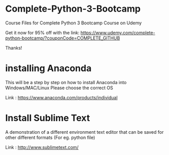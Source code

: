 # Complete-Python-3-Bootcamp
Course Files for Complete Python 3 Bootcamp Course on Udemy


Get it now for 95% off with the link:
https://www.udemy.com/complete-python-bootcamp/?couponCode=COMPLETE_GITHUB

Thanks!


# installing Anaconda
This will be a step by step on how to install Anaconda into Windows/MAC/Linux
Please choose the correct OS


Link : https://www.anaconda.com/products/individual


# Install Sublime Text
A demonstration of a different environment text editor that can be saved for other different formats (For eg. python file)

Link : http://www.sublimetext.com/
